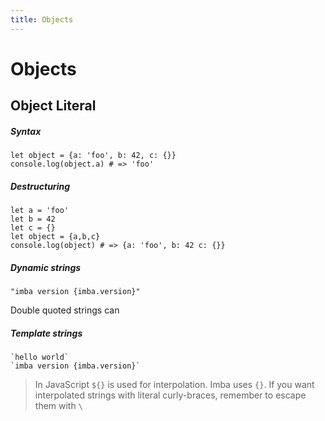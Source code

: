 ```yaml
---
title: Objects
---
```


# Objects

## Object Literal

##### Syntax
```imba
let object = {a: 'foo', b: 42, c: {}}
console.log(object.a) # => 'foo'
```

##### Destructuring
```imba
let a = 'foo'
let b = 42
let c = {}
let object = {a,b,c}
console.log(object) # => {a: 'foo', b: 42 c: {}}
```


##### Dynamic strings
```imba
"imba version {imba.version}"
```

Double quoted strings can

##### Template strings
```imba
`hello world`
`imba version {imba.version}`
```
> In JavaScript `${}` is used for interpolation. Imba uses `{}`. If you want interpolated strings with literal curly-braces, remember to escape them with `\`